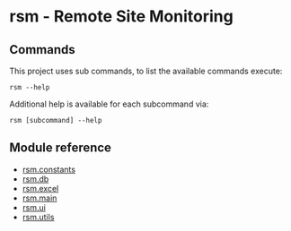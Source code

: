 # rsm - Remote Site Monitoring

## Commands

This project uses sub commands, to list the available commands execute:

```console
rsm --help
```

Additional help is available for each subcommand via:

```console
rsm [subcommand] --help
```

## Module reference

- [rsm.constants](./rsm/constants.md)
- [rsm.db](./rsm/db.md)
- [rsm.excel](./rsm/excel.md)
- [rsm.main](./rsm/main.md)
- [rsm.ui](./rsm/ui.md)
- [rsm.utils](./rsm/utils.md)
